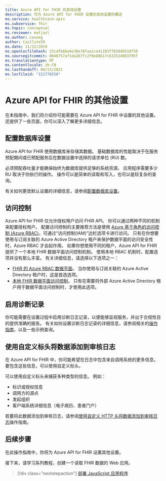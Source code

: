 ```yaml
---
title: Azure API for FHIR 的其他设置
description: 可为 Azure API for FHIR 设置的其他设置的概述
ms.service: healthcare-apis
ms.subservice: fhir
ms.topic: conceptual
ms.reviewer: matjazl
ms.author: cavoeg
author: CaitlinV39
ms.date: 11/22/2019
ms.openlocfilehash: 23c4fb6be4e30e78faa1ce411037f828d6518f50
ms.sourcegitcommit: 0046757af1da267fc2f0e88617c633524883795f
ms.translationtype: MT
ms.contentlocale: zh-CN
ms.lasthandoff: 08/13/2021
ms.locfileid: "121778250"
---
```

# <a name="additional-settings-for-azure-api-for-fhir"></a>Azure API for FHIR 的其他设置

在本指南中，我们将介绍你可能需要在 Azure API for FHIR 中设置的其他设置。 还提供了一些页面，你可以深入了解更多详细信息。

## <a name="configure-database-settings"></a>配置数据库设置

Azure API for FHIR 使用数据库来存储其数据。 基础数据库的性能取决于在服务预配期间或已预配服务后在数据设置中选择的请求单位 (RU) 数。

必须预配吞吐量才能确保始终为数据库提供足够的系统资源。 应用程序需要多少 RU 取决于你执行的操作。 操作可以是简单的读取和写入，也可以是较复杂的查询。

有关如何更改默认设置的详细信息，请参阅[配置数据库设置](configure-database.md)。

## <a name="access-control"></a>访问控制

Azure API for FHIR 仅允许授权用户访问 FHIR API。 你可以通过两种不同的机制来配置授权用户。 配置访问控制的主要推荐方法是使用 [Azure 基于角色的访问控制 (Azure RBAC)](../../role-based-access-control/index.yml)，可通过“访问控制(IAM)”边栏选项卡进行访问。 只有在你想要使用与订阅关联的 Azure Active Directory 租户来保护数据平面的访问安全性时，Azure RBAC 才会起作用。 如果你想使用不同的租户，Azure API for FHIR 提供了一个本地 FHIR 数据平面访问控制机制。 使用本地 RBAC 机制时，配置选项并没有那么丰富。 有关详细信息，请选择以下选项之一：

* [FHIR 的 Azure RBAC 数据平面](configure-azure-rbac.md)。 当你使用与订阅关联的 Azure Active Directory 租户时，这是首选选项。
* [本地 FHIR 数据平面访问控制](configure-local-rbac.md)。 只有在需要将外部 Azure Active Directory 租户用于数据平面访问控制时，才使用此选项。 

## <a name="enable-diagnostic-logging"></a>启用诊断记录
你可能需要在设置过程中启用诊断日志记录，以便能够监视服务，并出于合规性目的提供准确的报告。 有关如何设置诊断日志记录的详细信息，请参阅相关的[操作指南](enable-diagnostic-logging.md)，以及一些示例查询。 

## <a name="use-custom-headers-to-add-data-to-audit-logs"></a>使用自定义标头将数据添加到审核日志
在 Azure API for FHIR 中，你可能希望在日志中包含来自调用系统的更多信息。 要包含这些信息，可以使用自定义标头。

可以使用自定义标头来捕获多种类型的信息。 例如：

* 标识或授权信息
* 调用方的源点
* 发起组织
* 客户端系统详细信息（电子病历、患者门户）

若要将此数据添加到审核日志，请参阅[使用自定义 HTTP 头将数据添加到审核日志](use-custom-headers.md)操作指南。

## <a name="next-steps"></a>后续步骤

在此操作指南中，你将为 Azure API for FHIR 设置其他设置。

接下来，请学习系列教程，创建一个读取 FHIR 数据的 Web 应用。

>[!div class="nextstepaction"]
>[部署 JavaScript 应用程序](tutorial-web-app-fhir-server.md)